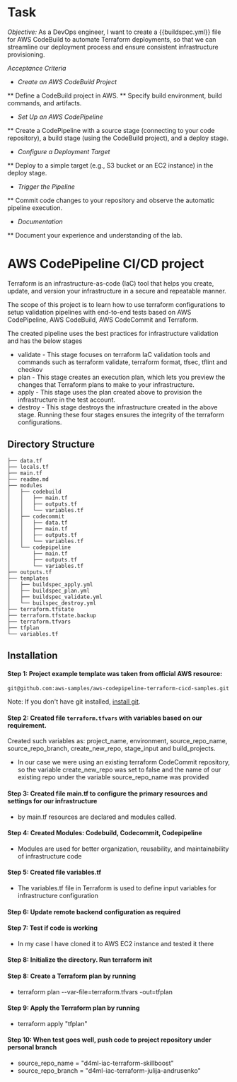 # Task
*Objective:* As a DevOps engineer, I want to create a {{buildspec.yml}} file for AWS CodeBuild to automate Terraform deployments, so that we can streamline our deployment process and ensure consistent infrastructure provisioning.

*Acceptance Criteria*
 * *Create an AWS CodeBuild Project*

 ** Define a CodeBuild project in AWS.
 ** Specify build environment, build commands, and artifacts.
 * *Set Up an AWS CodePipeline*

 ** Create a CodePipeline with a source stage (connecting to your code repository), a build stage (using the CodeBuild project), and a deploy stage.
 * *Configure a Deployment Target*

 ** Deploy to a simple target (e.g., S3 bucket or an EC2 instance) in the deploy stage.
 * *Trigger the Pipeline*

 ** Commit code changes to your repository and observe the automatic pipeline execution.
 * *Documentation*

 ** Document your experience and understanding of the lab.

# AWS CodePipeline CI/CD project
Terraform is an infrastructure-as-code (IaC) tool that helps you create, update, and version your infrastructure in a secure and repeatable manner.

The scope of this project is to learn how to use terraform configurations to setup validation pipelines with end-to-end tests based on AWS CodePipeline, AWS CodeBuild, AWS CodeCommit and Terraform. 

The created pipeline uses the best practices for infrastructure validation and has the below stages

- validate - This stage focuses on terraform IaC validation tools and commands such as terraform validate, terraform format, tfsec, tflint and checkov
- plan - This stage creates an execution plan, which lets you preview the changes that Terraform plans to make to your infrastructure.
- apply - This stage uses the plan created above to provision the infrastructure in the test account.
- destroy - This stage destroys the infrastructure created in the above stage.
Running these four stages ensures the integrity of the terraform configurations.

## Directory Structure
```shell
├── data.tf
├── locals.tf
├── main.tf
├── readme.md
├── modules
│   ├── codebuild
│   │   ├── main.tf
│   │   ├── outputs.tf
│   │   └── variables.tf
│   ├── codecommit
│   │   ├── data.tf
│   │   ├── main.tf
│   │   ├── outputs.tf
│   │   └── variables.tf
│   └── codepipeline
│       ├── main.tf
│       ├── outputs.tf
│       └── variables.tf
├── outputs.tf
├── templates
│   ├── buildspec_apply.yml
│   ├── buildspec_plan.yml
│   ├── buildspec_validate.yml
│   └── builspec_destroy.yml
├── terraform.tfstate
├── terraform.tfstate.backup
├── terraform.tfvars
├── tfplan
└── variables.tf

```
## Installation

#### Step 1: Project example template was taken from official AWS resource:

```shell
git@github.com:aws-samples/aws-codepipeline-terraform-cicd-samples.git
```
Note: If you don't have git installed, [install git](https://git-scm.com/book/en/v2/Getting-Started-Installing-Git).


#### Step 2: Created file `terraform.tfvars` with variables based on our requirement. 
Created such variables as: project_name, environment, source_repo_name, source_repo_branch, create_new_repo, stage_input and build_projects.

- In our case we were using an existing terraform CodeCommit repository, so the variable create_new_repo was set to false and the name of our existing repo under the variable source_repo_name was provided

#### Step 3: Created file main.tf to configure the primary resources and settings for our infrastructure 
- by main.tf resources are declared and modules called.

#### Step 4: Created Modules: Codebuild, Codecommit, Codepipeline
- Modules are used for better organization, reusability, and maintainability of infrastructure code

#### Step 5: Created file variables.tf 
- The variables.tf file in Terraform is used to define input variables for infrastructure configuration

#### Step 6: Update remote backend configuration as required

#### Step 7: Test if code is working
- In my case I have cloned it to AWS EC2 instance and tested it there

#### Step 8: Initialize the directory. Run terraform init

#### Step 8: Create a Terraform plan by running 
- terraform plan --var-file=terraform.tfvars -out=tfplan 

#### Step 9: Apply the Terraform plan by running
- terraform apply "tfplan"

#### Step 10: When test goes well, push code to project repository under personal branch

- source_repo_name   = "d4ml-iac-terraform-skillboost"
- source_repo_branch = "d4ml-iac-terraform-julija-andrusenko"